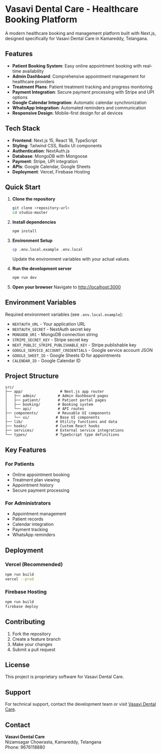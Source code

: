 # Vasavi Dental Care - Healthcare Booking Platform

A modern healthcare booking and management platform built with Next.js, designed specifically for Vasavi Dental Care in Kamareddy, Telangana.

## Features

- **Patient Booking System**: Easy online appointment booking with real-time availability
- **Admin Dashboard**: Comprehensive appointment management for healthcare providers
- **Treatment Plans**: Patient treatment tracking and progress monitoring
- **Payment Integration**: Secure payment processing with Stripe and UPI options
- **Google Calendar Integration**: Automatic calendar synchronization
- **WhatsApp Integration**: Automated reminders and communication
- **Responsive Design**: Mobile-first design for all devices

## Tech Stack

- **Frontend**: Next.js 15, React 18, TypeScript
- **Styling**: Tailwind CSS, Radix UI components
- **Authentication**: NextAuth.js
- **Database**: MongoDB with Mongoose
- **Payment**: Stripe, UPI integration
- **APIs**: Google Calendar, Google Sheets
- **Deployment**: Vercel, Firebase Hosting

## Quick Start

1. **Clone the repository**
   ```bash
   git clone <repository-url>
   cd studio-master
   ```

2. **Install dependencies**
   ```bash
   npm install
   ```

3. **Environment Setup**
   ```bash
   cp .env.local.example .env.local
   ```
   Update the environment variables with your actual values.

4. **Run the development server**
   ```bash
   npm run dev
   ```

5. **Open your browser**
   Navigate to [http://localhost:3000](http://localhost:3000)

## Environment Variables

Required environment variables (see `.env.local.example`):

- `NEXTAUTH_URL` - Your application URL
- `NEXTAUTH_SECRET` - NextAuth secret key
- `MONGODB_URI` - MongoDB connection string
- `STRIPE_SECRET_KEY` - Stripe secret key
- `NEXT_PUBLIC_STRIPE_PUBLISHABLE_KEY` - Stripe publishable key
- `GOOGLE_SERVICE_ACCOUNT_CREDENTIALS` - Google service account JSON
- `GOOGLE_SHEET_ID` - Google Sheets ID for appointments
- `CALENDAR_ID` - Google Calendar ID

## Project Structure

```
src/
├── app/                 # Next.js app router
│   ├── admin/          # Admin dashboard pages
│   ├── patient/        # Patient portal pages
│   ├── booking/        # Booking system
│   └── api/            # API routes
├── components/         # Reusable UI components
│   └── ui/            # Base UI components
├── lib/               # Utility functions and data
├── hooks/             # Custom React hooks
├── services/          # External service integrations
└── types/             # TypeScript type definitions
```

## Key Features

### For Patients
- Online appointment booking
- Treatment plan viewing
- Appointment history
- Secure payment processing

### For Administrators
- Appointment management
- Patient records
- Calendar integration
- Payment tracking
- WhatsApp reminders

## Deployment

### Vercel (Recommended)
```bash
npm run build
vercel --prod
```

### Firebase Hosting
```bash
npm run build
firebase deploy
```

## Contributing

1. Fork the repository
2. Create a feature branch
3. Make your changes
4. Submit a pull request

## License

This project is proprietary software for Vasavi Dental Care.

## Support

For technical support, contact the development team or visit [Vasavi Dental Care](https://vasavidentalcare.com).

## Contact

**Vasavi Dental Care**  
Nizamsagar Chowrasta, Kamareddy, Telangana  
Phone: 9676118880